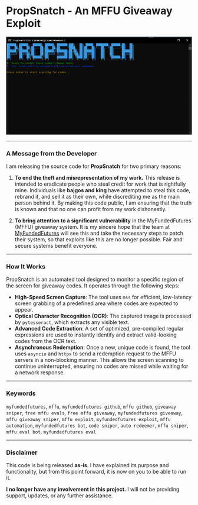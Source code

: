 # PropSnatch - An MFFU Giveaway Exploit

<p align="center">
  <img src="assets/preview.png" alt="PropSnatch Preview"/>
</p>

---

### A Message from the Developer

I am releasing the source code for **PropSnatch** for two primary reasons:

1.  **To end the theft and misrepresentation of my work.** This release is intended to eradicate people who steal credit for work that is rightfully mine. Individuals like **bajgos and king** have attempted to steal this code, rebrand it, and sell it as their own, while discrediting me as the main person behind it. By making this code public, I am ensuring that the truth is known and that no one can profit from my work dishonestly.

2.  **To bring attention to a significant vulnerability** in the MyFundedFutures (MFFU) giveaway system. It is my sincere hope that the team at [MyFundedFutures](https://myfundedfutures.com) will see this and take the necessary steps to patch their system, so that exploits like this are no longer possible. Fair and secure systems benefit everyone.

---

### How It Works

PropSnatch is an automated tool designed to monitor a specific region of the screen for giveaway codes. It operates through the following steps:

-   **High-Speed Screen Capture**: The tool uses `mss` for efficient, low-latency screen grabbing of a predefined area where codes are expected to appear.
-   **Optical Character Recognition (OCR)**: The captured image is processed by `pytesseract`, which extracts any visible text.
-   **Advanced Code Extraction**: A set of optimized, pre-compiled regular expressions are used to instantly identify and extract valid-looking codes from the OCR text.
-   **Asynchronous Redemption**: Once a new, unique code is found, the tool uses `asyncio` and `httpx` to send a redemption request to the MFFU servers in a non-blocking manner. This allows the screen scanning to continue uninterrupted, ensuring no codes are missed while waiting for a network response.

---

### Keywords

`myfundedfutures`, `mffu`, `myfundedfutures github`, `mffu github`, `giveaway sniper`, `free mffu evals`, `free mffu giveaway`, `myfundedfutures giveaway`, `mffu giveaway sniper`, `mffu exploit`, `myfundedfutures exploit`, `mffu automation`, `myfundedfutures bot`, `code sniper`, `auto redeemer`, `mffu sniper`, `mffu eval bot`, `myfundedfutures eval`

---

### Disclaimer

This code is being released **as-is**. I have explained its purpose and functionality, but from this point forward, it is now on you to be able to run it.

**I no longer have any involvement in this project.** I will not be providing support, updates, or any further assistance.

